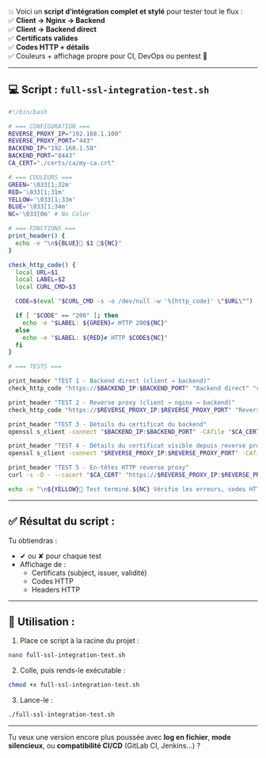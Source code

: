 💥 Voici un **script d’intégration complet et stylé** pour tester tout le flux :  
✅ **Client → Nginx → Backend**  
✅ **Client → Backend direct**  
✅ **Certificats valides**  
✅ **Codes HTTP + détails**  
✅ Couleurs + affichage propre pour CI, DevOps ou pentest 🔎

---

## 💻 Script : `full-ssl-integration-test.sh`

```bash
#!/bin/bash

# === CONFIGURATION ===
REVERSE_PROXY_IP="192.168.1.100"
REVERSE_PROXY_PORT="443"
BACKEND_IP="192.168.1.50"
BACKEND_PORT="8443"
CA_CERT="./certs/ca/my-ca.crt"

# === COULEURS ===
GREEN='\033[1;32m'
RED='\033[1;31m'
YELLOW='\033[1;33m'
BLUE='\033[1;34m'
NC='\033[0m' # No Color

# === FONCTIONS ===
print_header() {
  echo -e "\n${BLUE}🔹 $1 🔹${NC}"
}

check_http_code() {
  local URL=$1
  local LABEL=$2
  local CURL_CMD=$3

  CODE=$(eval "$CURL_CMD -s -o /dev/null -w '%{http_code}' \"$URL\"")

  if [ "$CODE" == "200" ]; then
    echo -e "$LABEL: ${GREEN}✔ HTTP 200${NC}"
  else
    echo -e "$LABEL: ${RED}✘ HTTP $CODE${NC}"
  fi
}

# === TESTS ===

print_header "TEST 1 - Backend direct (client → backend)"
check_http_code "https://$BACKEND_IP:$BACKEND_PORT" "Backend direct" "curl --cacert \"$CA_CERT\""

print_header "TEST 2 - Reverse proxy (client → nginx → backend)"
check_http_code "https://$REVERSE_PROXY_IP:$REVERSE_PROXY_PORT" "Reverse proxy route" "curl --cacert \"$CA_CERT\""

print_header "TEST 3 - Détails du certificat du backend"
openssl s_client -connect "$BACKEND_IP:$BACKEND_PORT" -CAfile "$CA_CERT" </dev/null 2>/dev/null | openssl x509 -noout -subject -issuer -dates

print_header "TEST 4 - Détails du certificat visible depuis reverse proxy"
openssl s_client -connect "$REVERSE_PROXY_IP:$REVERSE_PROXY_PORT" -CAfile "$CA_CERT" </dev/null 2>/dev/null | openssl x509 -noout -subject -issuer -dates

print_header "TEST 5 - En-têtes HTTP reverse proxy"
curl -s -D - --cacert "$CA_CERT" "https://$REVERSE_PROXY_IP:$REVERSE_PROXY_PORT" -o /dev/null

echo -e "\n${YELLOW}🧪 Test terminé.${NC} Vérifie les erreurs, codes HTTP, certificats, et connexions SSL."
```

---

## ✅ Résultat du script :

Tu obtiendras :
- ✔ ou ✘ pour chaque test
- Affichage de :
  - Certificats (subject, issuer, validité)
  - Codes HTTP
  - Headers HTTP

---

## 🚀 Utilisation :

1. Place ce script à la racine du projet :
```bash
nano full-ssl-integration-test.sh
```

2. Colle, puis rends-le exécutable :
```bash
chmod +x full-ssl-integration-test.sh
```

3. Lance-le :
```bash
./full-ssl-integration-test.sh
```

---

Tu veux une version encore plus poussée avec **log en fichier**, **mode silencieux**, ou **compatibilité CI/CD** (GitLab CI, Jenkins...) ?